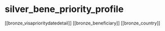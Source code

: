 # silver_bene_priority_profile

[[bronze_visaprioritydatedetail]]
[[bronze_beneficiary]]
[[bronze_country]]

